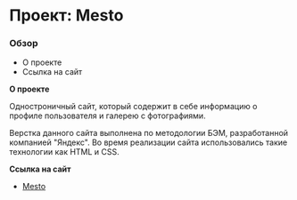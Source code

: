 # Проект: Mesto

### Обзор
* О проекте
* Ссылка на сайт

**О проекте**

Одностроничный сайт, который содержит в себе информацию о профиле пользователя и галерею с фотографиями.

Верстка данного сайта выполнена по методологии БЭМ, разработанной компанией "Яндекс". Во время реализации сайта использовались такие технологии как HTML и CSS.


**Ссылка на сайт**

* [Mesto]()
